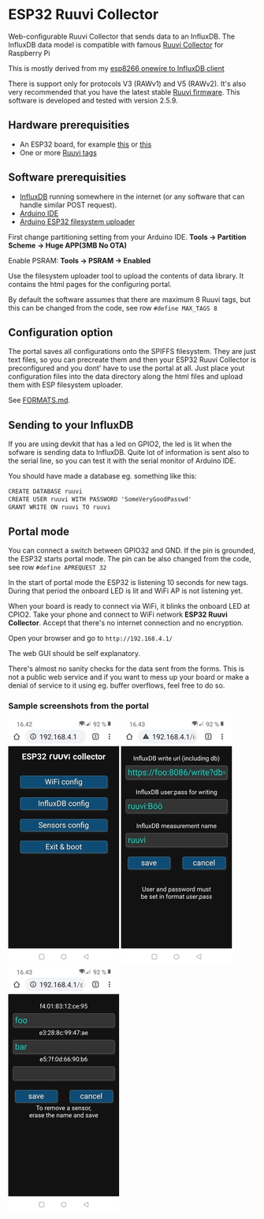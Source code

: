 # ESP32 Ruuvi Collector
Web-configurable Ruuvi Collector that sends data to an InfluxDB. The InfluxDB data model is compatible 
with famous [Ruuvi Collector](https://github.com/Scrin/RuuviCollector) for Raspberry Pi

This is mostly derived from my [esp8266 onewire to InfluxDB client](https://github.com/oh2mp/esp_1wire_influxdb)

There is support only for protocols V3 (RAWv1) and V5 (RAWv2). It's also very recommended that you have
the latest stable [Ruuvi firmware](https://lab.ruuvi.com/dfu/). This software is developed and tested with 
version 2.5.9.

## Hardware prerequisities
- An ESP32 board, for example [this](https://www.banggood.com/30Pin-ESP32-Development-Board-WiFibluetooth-Ultra-Low-Power-Consumption-Dual-Cores-ESP-32-ESP-32S-Board-p-1461896.html?p=6H24052869562201510Z)
or [this](https://www.banggood.com/Geekcreit-ESP32-WiFibluetooth-Development-Board-Ultra-Low-Power-Consumption-Dual-Cores-Unsoldered-p-1214159.html?p=6H24052869562201510Z)
- One or more [Ruuvi tags](https://ruuvi.com/)

## Software prerequisities
- [InfluxDB](https://www.influxdata.com/) running somewhere in the internet
(or any software that can handle similar POST request).
- [Arduino IDE](https://www.arduino.cc/en/main/software)
- [Arduino ESP32 filesystem uploader](https://github.com/me-no-dev/arduino-esp32fs-plugin/)

First change partitioning setting from your Arduino IDE. **Tools -> Partition Scheme -> Huge APP(3MB No OTA)**

Enable PSRAM: **Tools -> PSRAM -> Enabled**

Use the filesystem uploader tool to upload the contents of data library. It contains the html pages for
the configuring portal.

By default the software assumes that there are maximum 8 Ruuvi tags, but this can be changed from the code,
see row `#define MAX_TAGS 8`

## Configuration option

The portal saves all configurations onto the SPIFFS filesystem. They are just text files, so you can
precreate them and then your ESP32 Ruuvi Collector is preconfigured and you dont' have to use the portal
at all. Just place yout configuration files into the data directory along the html files and 
upload them with ESP filesystem uploader.

See [FORMATS.md](FORMATS.md).

## Sending to your InfluxDB

If you are using devkit that has a led on GPIO2, the led is lit when the sofware is sending data to InfluxDB. 
Quite lot of information is sent also to the serial line, so you can test it with the serial monitor of 
Arduino IDE.

You should have made a database eg. something like this:

```
CREATE DATABASE ruuvi
CREATE USER ruuvi WITH PASSWORD 'SomeVeryGoodPasswd'
GRANT WRITE ON ruuvi TO ruuvi

```

## Portal mode

You can connect a switch between GPIO32 and GND. If the pin is grounded, the ESP32 starts portal mode.
The pin can be also changed from the code, see row `#define APREQUEST 32`

In the start of portal mode the ESP32 is listening 10 seconds for new tags. During that period
the onboard LED is lit and WiFi AP is not listening yet.

When your board is ready to connect via WiFi, it blinks the onboard LED at CPIO2. Take your phone and connect to 
WiFi network **ESP32 Ruuvi Collector**. Accept that there's no internet connection and no encryption.

Open your browser and go to `http://192.168.4.1/`

The web GUI should be self explanatory.

There's almost no sanity checks for the data sent from the forms. This is not a public web service and if you
want to mess up your board or make a denial of service to it using eg. buffer overflows, feel free to do so.

### Sample screenshots from the portal
![screenshot1](s/screenshot1.jpg)
![screenshot2](s/screenshot2.jpg)
![screenshot3](s/screenshot3.jpg)
